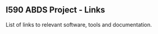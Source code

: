 I590 ABDS Project - Links
--------------------------------------------------------------------------------

List of links to relevant software, tools and documentation.
